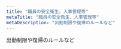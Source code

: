 ```yaml
---
title: "職員の安全衛生、人事管理等"
metaTitle: "職員の安全衛生、人事管理等"
metaDescription: "出勤制限や復帰のルールなど"
---
```


出勤制限や復帰のルールなど